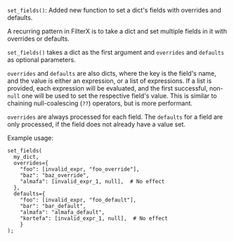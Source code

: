 `set_fields()`: Added new function to set a dict's fields with overrides and defaults.

A recurring pattern in FilterX is to take a dict and set multiple
fields in it with overrides or defaults.

`set_fields()` takes a dict as the first argument and `overrides`
and `defaults` as optional parameters.

`overrides` and `defaults` are also dicts, where the key is
the field's name, and the value is either an expression, or
a list of expressions. If a list is provided, each expression
will be evaluated, and the first successful, non-`null` one will
be used to set the respective field's value. This is similar to
chaining null-coalescing (`??`) operators, but is more performant.

`overrides` are always processed for each field. The `defaults`
for a field are only processed, if the field does not already
have a value set.

Example usage:
```
set_fields(
  my_dict,
  overrides={
    "foo": [invalid_expr, "foo_override"],
    "baz": "baz_override",
    "almafa": [invalid_expr_1, null],  # No effect
  },
  defaults={
    "foo": [invalid_expr, "foo_default"],
    "bar": "bar_default",
    "almafa": "almafa_default",
    "kortefa": [invalid_expr_1, null],  # No effect
    }
);
```
